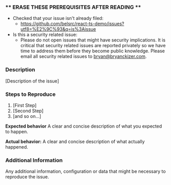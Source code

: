 ### ** ERASE THESE PREREQUISITES AFTER READING **

- Checked that your issue isn't already filed:
  - https://github.com/belsrc/react-ts-demo/issues?utf8=%E2%9C%93&q=is%3Aissue
- Is this a security related issue:
  - Please do not open issues that might have security implications. It is critical that security related issues are reported privately so we have time to address them before they become public knowledge. Please email all security related issues to [bryan@bryanckizer.com](mailto:bryan@bryanckizer.com).

### Description

[Description of the issue]

### Steps to Reproduce

1. [First Step]
2. [Second Step]
3. [and so on...]

**Expected behavior**
A clear and concise description of what you expected to happen.

**Actual behavior:**
A clear and concise description of what actually happened.


### Additional Information

Any additional information, configuration or data that might be necessary to reproduce the issue.
